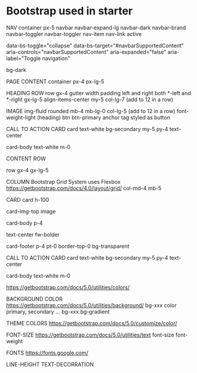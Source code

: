 # Bootstrap used in starter

NAV
container px-5
navbar 
navbar-expand-lg 
navbar-dark 
navbar-brand
navbar-toggler
navbar-toggler
nav-item
nav-link 
active

data-bs-toggle="collapse"
data-bs-target="#navbarSupportedContent"
aria-controls="navbarSupportedContent" 
aria-expanded="false" 
aria-label="Toggle navigation"


bg-dark



PAGE CONTENT
container px-4 px-lg-5

HEADING ROW
row 
gx-4      gutter width  padding left and right  both *-left and *-right
gx-lg-5 
align-items-center 
my-5
col-lg-7  (add to 12 in a row)

IMAGE
img-fluid 
rounded 
mb-4 
mb-lg-0
col-lg-5  (add to 12 in a row)
font-weight-light  (heading)
btn 
btn-primary  anchor tag styled as button

CALL TO ACTION CARD
card 
text-white 
bg-secondary 
my-5 
py-4 
text-center

card-body
text-white 
m-0

CONTENT ROW

row 
gx-4 
gx-lg-5

COLUMN   Bootstrap Grid System uses Flexbox
https://getbootstrap.com/docs/4.0/layout/grid/
col-md-4 
mb-5

CARD
card 
h-100

card-img-top  image

card-body 
p-4

text-center
fw-bolder

card-footer p-4 pt-0 border-top-0 bg-transparent

CALL TO ACTION CARD
card 
text-white 
bg-secondary 
my-5 
py-4 
text-center

card-body
text-white 
m-0


https://getbootstrap.com/docs/5.0/utilities/colors/

BACKGROUND COLOR
https://getbootstrap.com/docs/5.0/utilities/background/
bg-xxx  color primary, secondary ...
bg-xxx.bg-gradient

THEME COLORS
https://getbootstrap.com/docs/5.0/customize/color/


FONT-SIZE
https://getbootstrap.com/docs/5.0/utilities/text
 font-size
 font-weight

 FONTS
 https://fonts.google.com/
 

 LINE-HEIGHT
 TEXT-DECORRATION